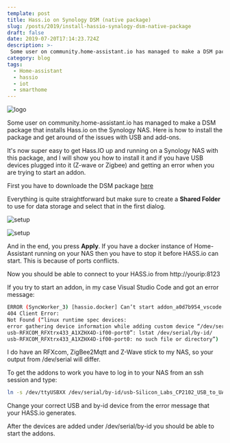 ```yaml
---
template: post
title: Hass.io on Synology DSM (native package)
slug: /posts/2019/install-hassio-synalogy-dsm-native-package
draft: false
date: 2019-07-20T17:14:23.724Z
description: >-
 Some user on community.home-assistant.io has managed to make a DSM package that installs Hass.io on the Synology NAS. Here is how to install the package and get around of the issues with USB and add-ons.
category: blog
tags:
  - Home-assistant
  - hassio
  - iot
  - smarthome
---
```

![logo](/media/hassio/hassio_logo.png)

Some user on community.home-assistant.io has managed to make a DSM package that installs Hass.io on the Synology NAS. Here is how to install the package and get around of the issues with USB and add-ons.

It's now super easy to get Hass.IO up and running on a Synology NAS with this package, and I will show you how to install it and if you have USB devices plugged into it (Z-wave or Zigbee) and getting an error when you are trying to start an addon.

First you have to downloade the DSM package [here](https://www.dropbox.com/s/xgspzppc0j0c8ou/hassio_x64-6.1_20190709-1.spk) 

Everything is quite straightforward but make sure to create a __Shared Folder__ to use for data storage and select that in the first dialog.

![setup](/media/hassio/1.png)

![setup](/media/hassio/2.png)

And in the end, you press __Apply__. If you have a docker instance of Home-Assistant running on your NAS then you have to stop it before HASS.io can start. This is because of ports conflicts.

Now you should be able to connect to your HASS.io from http://yourip:8123

If you try to start an addon, in my case Visual Studio Code and got an error message:

```bash
ERROR (SyncWorker_3) [hassio.docker] Can’t start addon_a0d7b954_vscode: 
404 Client Error:
Not Found (“linux runtime spec devices:
error gathering device information while adding custom device “/dev/serial/by-id/
usb-RFXCOM_RFXtrx433_A1XZHX4D-if00-port0”: lstat /dev/serial/by-id/
usb-RFXCOM_RFXtrx433_A1XZHX4D-if00-port0: no such file or directory”)
```

I do have an RFXcom, ZigBee2Mqtt and Z-Wave stick to my NAS, so your output from /dev/serial will differ.

To get the addons to work you have to log in to your NAS from an ssh session and type:

```bash
ln -s /dev/ttyUSBXX /dev/serial/by-id/usb-Silicon_Labs_CP2102_USB_to_UART_Bridge_Controller_0001-if00-port0
```

Change your correct USB and by-id device from the error message that your HASS.io generates.

After the devices are added under /dev/serial/by-id you should be able to start the addons.